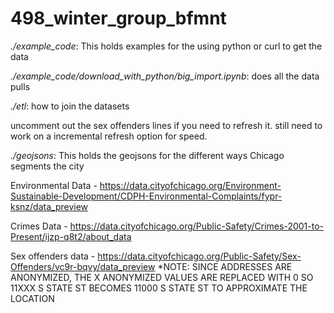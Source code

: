 # 498_winter_group_bfmnt

*./example_code*: This holds examples for the using python or curl to get the data

*./example_code/download_with_python/big_import.ipynb*: does all the data pulls

*./etl*: how to join the datasets

uncomment out the sex offenders lines if you need to refresh it. still need to work on a incremental refresh option for speed.

*./geojsons*: This holds the geojsons for the different ways Chicago segments the city

Environmental Data - https://data.cityofchicago.org/Environment-Sustainable-Development/CDPH-Environmental-Complaints/fypr-ksnz/data_preview

Crimes Data - https://data.cityofchicago.org/Public-Safety/Crimes-2001-to-Present/ijzp-q8t2/about_data

Sex offenders data - https://data.cityofchicago.org/Public-Safety/Sex-Offenders/vc9r-bqvy/data_preview *NOTE: SINCE ADDRESSES ARE ANONYMIZED, THE X ANONYMIZED VALUES ARE REPLACED WITH 0 SO 11XXX S STATE ST BECOMES 11000 S STATE ST TO APPROXIMATE THE LOCATION
